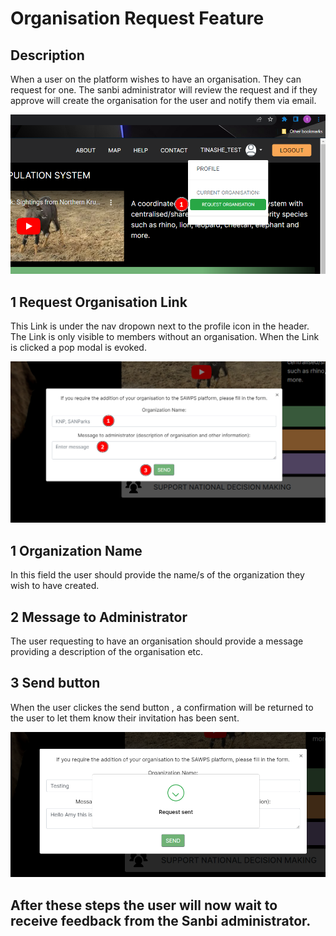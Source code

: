# Organisation Request Feature

## Description
When a user on the platform wishes to have an organisation. They can request for one.
The sanbi administrator will review the request and if they approve will create the organisation for the user and notify them via email.


![instr_request_organisation_link](../img/request_organisation_link.png)


## 1 Request Organisation Link
This Link is under the nav dropown next to the profile icon in the header.
The Link is only visible to members without an organisation.
When the Link is clicked a pop modal is evoked.

![instr_organisation_request_form](../img/organisation_request_form.png)

## 1 Organization Name
In this field the user should provide the name/s of the organization they wish to have created.
## 2 Message to Administrator
The user requesting to have an organisation should provide a message providing a description of the organisation etc.
## 3 Send button
When the user clickes the send button , a confirmation will be returned to the user to let them know their invitation has been sent.

![instr_organisation_request_sent](../img/organisation_request_sent.png)

## After these steps the user will now wait to receive feedback from the Sanbi administrator.

